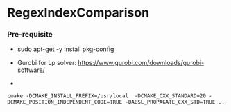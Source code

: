 # RegexIndexComparison

### Pre-requisite

- sudo apt-get -y install pkg-config

- Gurobi for Lp solver: https://www.gurobi.com/downloads/gurobi-software/

- 
```
cmake -DCMAKE_INSTALL_PREFIX=/usr/local  -DCMAKE_CXX_STANDARD=20 -DCMAKE_POSITION_INDEPENDENT_CODE=TRUE -DABSL_PROPAGATE_CXX_STD=TRUE ..
```